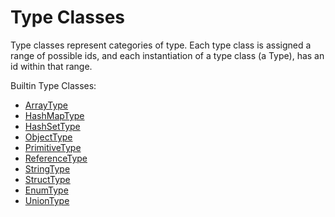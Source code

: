 # Type Classes

Type classes represent categories of type. Each type class is assigned a range of possible ids, and each instantiation of a type class (a Type), has an id within that range.

Builtin Type Classes:

* [ArrayType](./array-type)
* [HashMapType](./hash-map-type)
* [HashSetType](./hash-set-type)
* [ObjectType](./object-type)
* [PrimitiveType](./primitive-type)
* [ReferenceType](./reference-type)
* [StringType](./string-type)
* [StructType](./struct-type)
* [EnumType](./enum-type)
* [UnionType](./union-type)
